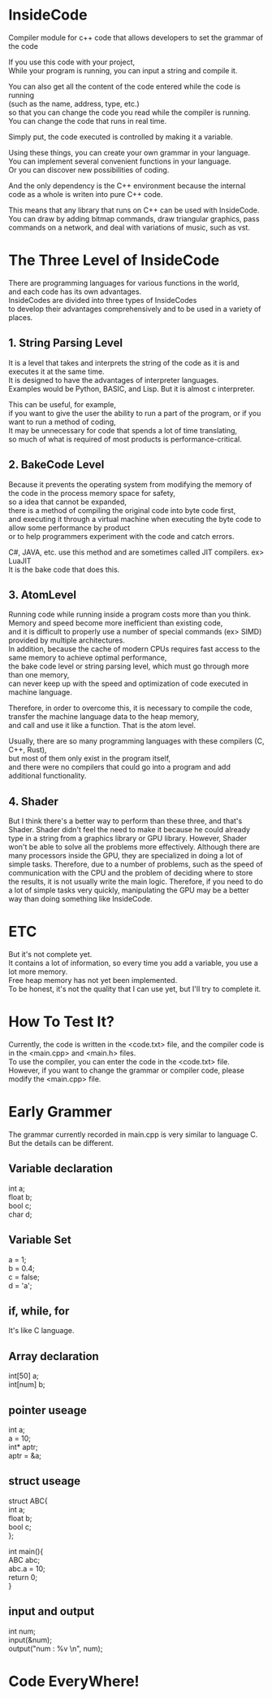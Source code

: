# InsideCode
Compiler module for c++ code that allows developers to set the grammar of the code<br />

If you use this code with your project,<br />
While your program is running, you can input a string and compile it.<br />

You can also get all the content of the code entered while the code is running<br />
(such as the name, address, type, etc.) <br />
so that you can change the code you read while the compiler is running. <br />
You can change the code that runs in real time.<br />

Simply put, the code executed is controlled by making it a variable.<br />

Using these things, you can create your own grammar in your language.<br />
You can implement several convenient functions in your language.<br />
Or you can discover new possibilities of coding.<br />

And the only dependency is the C++ environment because the internal code as a whole is writen into pure C++ code.<br />

This means that any library that runs on C++ can be used with InsideCode.<br />
You can draw by adding bitmap commands, draw triangular graphics, pass commands on a network, and deal with variations of music, such as vst.<br />

# The Three Level of InsideCode

There are programming languages for various functions in the world,<br /> 
and each code has its own advantages.<br />
InsideCodes are divided into three types of InsideCodes <br />
to develop their advantages comprehensively and to be used in a variety of places.<br />

## 1. String Parsing Level
It is a level that takes and interprets the string of the code as it is and executes it at the same time.<br />
It is designed to have the advantages of interpreter languages.<br />
Examples would be Python, BASIC, and Lisp. But it is almost c interpreter.<br />

This can be useful, for example,<br />
if you want to give the user the ability to run a part of the program, or if you want to run a method of coding,<br />
It may be unnecessary for code that spends a lot of time translating,<br />
so much of what is required of most products is performance-critical.<br />

## 2. BakeCode Level
Because it prevents the operating system from modifying the memory of the code in the process memory space for safety,<br />
so a idea that cannot be expanded,<br />
there is a method of compiling the original code into byte code first,<br />
and executing it through a virtual machine when executing the byte code to allow some performance by product<br />
or to help programmers experiment with the code and catch errors.<br />

C#, JAVA, etc. use this method and are sometimes called JIT compilers. ex> LuaJIT<br />
It is the bake code that does this.<br />

## 3. AtomLevel
Running code while running inside a program costs more than you think.<br />
Memory and speed become more inefficient than existing code,<br />
and it is difficult to properly use a number of special commands (ex> SIMD) provided by multiple architectures.<br />
In addition, because the cache of modern CPUs requires fast access to the same memory to achieve optimal performance,<br />
the bake code level or string parsing level, which must go through more than one memory,<br />
can never keep up with the speed and optimization of code executed in machine language.<br />

Therefore, in order to overcome this, it is necessary to compile the code,<br />
transfer the machine language data to the heap memory,<br />
and call and use it like a function. That is the atom level.<br />

Usually, there are so many programming languages with these compilers (C, C++, Rust),<br />
but most of them only exist in the program itself,<br />
and there were no compilers that could go into a program and add additional functionality.<br />

## 4. Shader
But I think there's a better way to perform than these three, and that's Shader. Shader didn't feel the need to make it because he could already type in a string from a graphics library or GPU library.
However, Shader won't be able to solve all the problems more effectively. Although there are many processors inside the GPU, they are specialized in doing a lot of simple tasks. Therefore, due to a number of problems, such as the speed of communication with the CPU and the problem of deciding where to store the results, it is not usually write the main logic.
Therefore, if you need to do a lot of simple tasks very quickly, manipulating the GPU may be a better way than doing something like InsideCode.

# ETC
But it's not complete yet.<br />
It contains a lot of information, so every time you add a variable, you use a lot more memory.<br />
Free heap memory has not yet been implemented.<br />
To be honest, it's not the quality that I can use yet, but I'll try to complete it.<br />

# How To Test It?
Currently, the code is written in the <code.txt> file, and the compiler code is in the <main.cpp> and <main.h> files.<br />
To use the compiler, you can enter the code in the <code.txt> file.<br />
However, if you want to change the grammar or compiler code, please modify the <main.cpp> file.<br />

# Early Grammer
The grammar currently recorded in main.cpp is very similar to language C. But the details can be different.<br />

## Variable declaration <br />
int a;<br />
float b;<br />
bool c;<br />
char d;<br />

## Variable Set <br />
a = 1;<br />
b = 0.4;<br />
c = false;<br />
d = 'a';<br />

## if, while, for <br />
It's like C language.<br />

## Array declaration <br />
int[50] a;<br />
int[num] b;<br />

## pointer useage <br />
int a;<br />
a = 10;<br />
int* aptr;<br />
aptr = &a;<br />

## struct useage <br />
struct ABC{<br />
  int a;<br />
  float b;<br />
  bool c;<br />
};<br />

int main(){<br />
  ABC abc;<br />
  abc.a = 10;<br />
  return 0;<br />
}<br />

## input and output<br />
int num;<br />
input(&num);<br />
output("num : %v \n", num);<br />

# Code EveryWhere!
